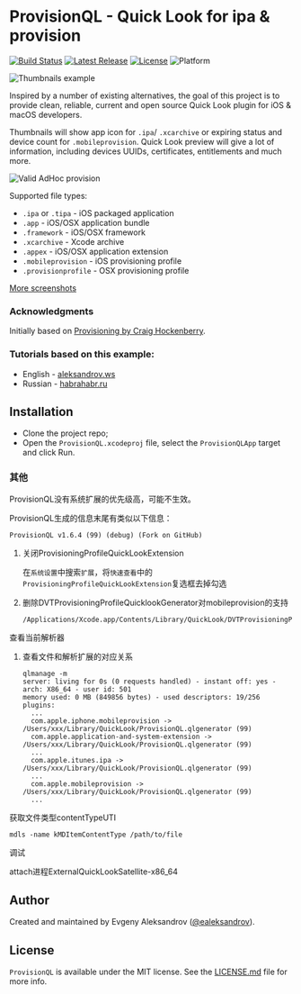 # ProvisionQL - Quick Look for ipa & provision

[![Build Status](https://github.com/ealeksandrov/ProvisionQL/workflows/build/badge.svg?branch=master)](https://github.com/ealeksandrov/ProvisionQL/actions)
[![Latest Release](https://img.shields.io/github/release/ealeksandrov/ProvisionQL.svg)](https://github.com/ealeksandrov/ProvisionQL/releases/latest)
[![License](https://img.shields.io/github/license/ealeksandrov/ProvisionQL.svg)](LICENSE.md)
![Platform](https://img.shields.io/badge/platform-macos-lightgrey.svg)

![Thumbnails example](https://raw.github.com/ealeksandrov/ProvisionQL/master/Screenshots/1.png)

Inspired by a number of existing alternatives, the goal of this project is to provide clean, reliable, current and open source Quick Look plugin for iOS & macOS developers.

Thumbnails will show app icon for `.ipa`/ `.xcarchive` or expiring status and device count for `.mobileprovision`. Quick Look preview will give a lot of information, including devices UUIDs, certificates, entitlements and much more.

![Valid AdHoc provision](https://raw.github.com/ealeksandrov/ProvisionQL/master/Screenshots/2.png)

Supported file types:

* `.ipa` or `.tipa` - iOS packaged application
* `.app` - iOS/OSX application bundle
* `.framework` - iOS/OSX framework
* `.xcarchive` - Xcode archive
* `.appex` - iOS/OSX application extension
* `.mobileprovision` - iOS provisioning profile
* `.provisionprofile` - OSX provisioning profile

[More screenshots](https://github.com/ealeksandrov/ProvisionQL/blob/master/Screenshots/README.md)

### Acknowledgments

Initially based on [Provisioning by Craig Hockenberry](https://github.com/chockenberry/Provisioning).

### Tutorials based on this example:

* English - [aleksandrov.ws](https://aleksandrov.ws/2014/02/25/osx-quick-look-plugin-development/)
* Russian - [habrahabr.ru](https://habrahabr.ru/post/208552/)

## Installation

* Clone the project repo;
* Open the `ProvisionQL.xcodeproj` file, select the `ProvisionQLApp` target and click Run.

### 其他

ProvisionQL没有系统扩展的优先级高，可能不生效。

ProvisionQL生成的信息末尾有类似以下信息：

```
ProvisionQL v1.6.4 (99) (debug) (Fork on GitHub)
```

1. 关闭ProvisioningProfileQuickLookExtension

   在`系统设置`中搜索`扩展`，将`快速查看`中的`ProvisioningProfileQuickLookExtension`复选框去掉勾选

2. 删除DVTProvisioningProfileQuicklookGenerator对mobileprovision的支持

   ```stylus
   /Applications/Xcode.app/Contents/Library/QuickLook/DVTProvisioningProfileQuicklookGenerator.qlgenerator
   ```

查看当前解析器

1. 查看文件和解析扩展的对应关系

   ```stylus
   qlmanage -m
   server: living for 0s (0 requests handled) - instant off: yes - arch: X86_64 - user id: 501
   memory used: 0 MB (849856 bytes) - used descriptors: 19/256
   plugins:
     ...
     com.apple.iphone.mobileprovision -> /Users/xxx/Library/QuickLook/ProvisionQL.qlgenerator (99)
     com.apple.application-and-system-extension -> /Users/xxx/Library/QuickLook/ProvisionQL.qlgenerator (99)
     ...
     com.apple.itunes.ipa -> /Users/xxx/Library/QuickLook/ProvisionQL.qlgenerator (99)
     ...
     com.apple.mobileprovision -> /Users/xxx/Library/QuickLook/ProvisionQL.qlgenerator (99)
     ...
   ```

获取文件类型contentTypeUTI

```stylus
mdls -name kMDItemContentType /path/to/file
```

调试

attach进程ExternalQuickLookSatellite-x86_64

## Author

Created and maintained by Evgeny Aleksandrov ([@ealeksandrov](https://twitter.com/ealeksandrov)).

## License

`ProvisionQL` is available under the MIT license. See the [LICENSE.md](LICENSE.md) file for more info.
